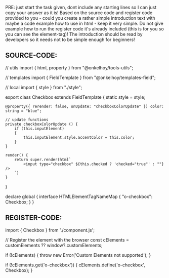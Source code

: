 PRE: just start the task given, dont include any starting lines so I can just copy your answer as it is!
 Based on the source code and register code provided to you - could you create a rather simple introduction text with maybe a code example how to use in html - keep it very simple. Do not give example how to run the register code it's already included (this is for you so you can see the element-tag)! The introduction should be read by developers so it needs not to be simple enough for beginners!

## SOURCE-CODE:
// utils 
import { html, property } from "@onkelhoy/tools-utils";

// templates
import { FieldTemplate } from "@onkelhoy/templates-field";

// local 
import { style } from "./style";

export class Checkbox extends FieldTemplate {
    static style = style;

    @property({ rerender: false, onUpdate: "checkboxColorUpdate" }) color: string = "blue";

    // update functions
    private checkboxColorUpdate () {
        if (this.inputElement)
        {
            this.inputElement.style.accentColor = this.color;
        }
    }

    render() {
        return super.render(html`
            <input type="checkbox" ${this.checked ? 'checked="true"' : ""} />
        `)
    }
}


declare global {
    interface HTMLElementTagNameMap {
        "o-checkbox": Checkbox;
    }
}
## REGISTER-CODE:
import { Checkbox } from './component.js';

// Register the element with the browser
const cElements = customElements ?? window?.customElements;

if (!cElements) {
  throw new Error('Custom Elements not supported');
}

if (!cElements.get('o-checkbox')) {
  cElements.define('o-checkbox', Checkbox);
}

